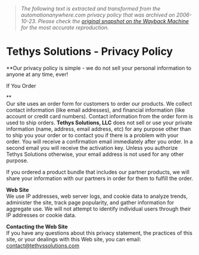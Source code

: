 > *The following text is extracted and transformed from the automationanywhere.com privacy policy that was archived on 2006-10-23. Please check the [original snapshot on the Wayback Machine](https://web.archive.org/web/20061023133402id_/http%3A//www.tethyssolutions.com/privacypolicy.htm) for the most accurate reproduction.*

# Tethys Solutions - Privacy Policy

**Our privacy policy is simple - we do not sell your personal information to anyone at any time, ever!

If You Order

**  
Our site uses an order form for customers to order our products. We collect contact information (like email addresses), and financial information (like account or credit card numbers). Contact information from the order form is used to ship orders. **Tethys Solutions, LLC** does not sell or use your private information (name, address, email address, etc) for any purpose other than to ship you your order or to contact you if there is a problem with your order. You will receive a confirmation email immediately after you order. In a second email you will receive the activation key. Unless you authorize Tethys Solutions otherwise, your email address is not used for any other purpose.

If you ordered a product bundle that includes our partner products, we will share your information with our partners in order for them to fulfill the order. 

**Web Site**  
We use IP addresses, web server logs, and cookie data to analyze trends, administer the site, track page popularity, and gather information for aggregate use. We will not attempt to identify individual users through their IP addresses or cookie data.

**Contacting the Web Site**  
If you have any questions about this privacy statement, the practices of this site, or your dealings with this Web site, you can email: [contact@tethyssolutions.com](mailto:contact@tethyssolutions.com)
